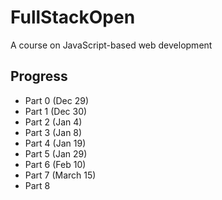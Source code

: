 # FullStackOpen
A course on JavaScript-based web development

## Progress
- Part 0 (Dec 29) <br>
- Part 1 (Dec 30) <br>
- Part 2 (Jan 4) <br>
- Part 3 (Jan 8) <br>
- Part 4 (Jan 19) <br>
- Part 5 (Jan 29) <br>
- Part 6 (Feb 10) <br>
- Part 7 (March 15) <br>
- Part 8
